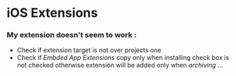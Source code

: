 # iOS Extensions

### My extension doesn't seem to work :
* Check if extension target is not over projects one
* Check if *Embded App Extensions* copy only when installing check box is not checked otherwise extension will be added only when *archiving* ...
